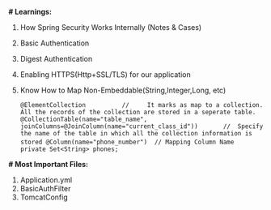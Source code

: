 **# Learnings:**

 1. How Spring Security Works Internally (Notes & Cases)
 2. Basic Authentication
 3. Digest Authentication
 4. Enabling HTTPS(Http+SSL/TLS) for our application

 5. Know How to Map Non-Embeddable(String,Integer,Long, etc)

    `@ElementCollection          //  	It marks as map to a collection. All the records of the collection are stored in a seperate table.
    @CollectionTable(name="table_name", joinColumns=@JoinColumn(name="current_class_id"))       // 	Specify the name of the table in which all the collection information is stored
     @Column(name="phone_number")  // Mapping Column Name`
    ` private Set<String> phones;`

**# Most Important Files:**
 1. Application.yml
 2. BasicAuthFilter
 3. TomcatConfig